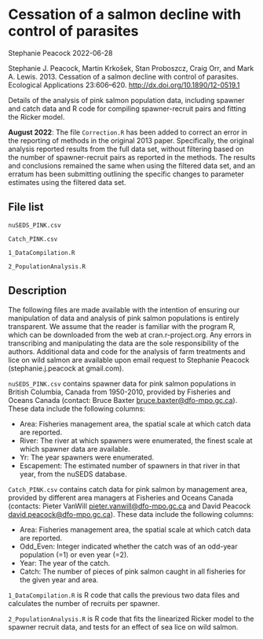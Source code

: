 Cessation of a salmon decline with control of parasites
================
Stephanie Peacock
2022-06-28

Stephanie J. Peacock, Martin Krkošek, Stan Proboszcz, Craig Orr, and
Mark A. Lewis. 2013. Cessation of a salmon decline with control of
parasites. Ecological Applications 23:606–620.
<http://dx.doi.org/10.1890/12-0519.1>

Details of the analysis of pink salmon population data, including
spawner and catch data and R code for compiling spawner-recruit pairs
and fitting the Ricker model.

**August 2022**: The file `Correction.R` has been added to correct an
error in the reporting of methods in the original 2013 paper.
Specifically, the original analysis reported results from the full data
set, without filtering based on the number of spawner-recruit pairs as
reported in the methods. The results and conclusions remained the same
when using the filtered data set, and an erratum has been submitting
outlining the specific changes to parameter estimates using the filtered
data set.

## File list

`nuSEDS_PINK.csv`

`Catch_PINK.csv`

`1_DataCompilation.R`

`2_PopulationAnalysis.R`

## Description

The following files are made available with the intention of ensuring
our manipulation of data and analysis of pink salmon populations is
entirely transparent. We assume that the reader is familiar with the
program R, which can be downloaded from the web at cran.r-project.org.
Any errors in transcribing and manipulating the data are the sole
responsibility of the authors. Additional data and code for the analysis
of farm treatments and lice on wild salmon are available upon email
request to Stephanie Peacock (stephanie.j.peacock at gmail.com).

`nuSEDS_PINK.csv` contains spawner data for pink salmon populations in
British Columbia, Canada from 1950-2010, provided by Fisheries and
Oceans Canada (contact: Bruce Baxter <bruce.baxter@dfo-mpo.gc.ca>).
These data include the following columns:

-   Area: Fisheries management area, the spatial scale at which catch
    data are reported.
-   River: The river at which spawners were enumerated, the finest scale
    at which spawner data are available.
-   Yr: The year spawners were enumerated.
-   Escapement: The estimated number of spawners in that river in that
    year, from the nuSEDS database.

`Catch_PINK.csv` contains catch data for pink salmon by management area,
provided by different area managers at Fisheries and Oceans Canada
(contacts: Pieter VanWill <pieter.vanwill@dfo-mpo.gc.ca> and David
Peacock <david.peacock@dfo-mpo.gc.ca>). These data include the following
columns:

-   Area: Fisheries management area, the spatial scale at which catch
    data are reported.
-   Odd_Even: Integer indicated whether the catch was of an odd-year
    population (=1) or even year (=2).
-   Year: The year of the catch.
-   Catch: The number of pieces of pink salmon caught in all fisheries
    for the given year and area.

`1_DataCompilation.R` is R code that calls the previous two data files
and calculates the number of recruits per spawner.

`2_PopulationAnalysis.R` is R code that fits the linearized Ricker model
to the spawner recruit data, and tests for an effect of sea lice on wild
salmon.
